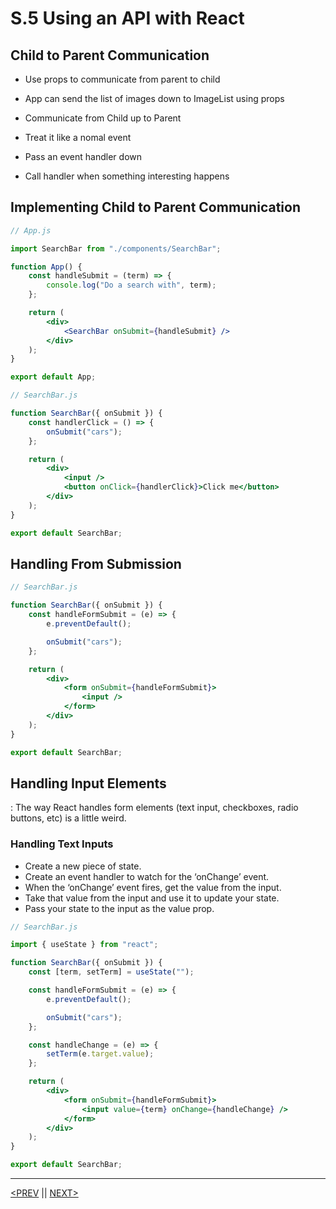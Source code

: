 # S.5 Using an API with React

## Child to Parent Communication

-   Use props to communicate from parent to child
-   App can send the list of images down to ImageList using props

-   Communicate from Child up to Parent
-   Treat it like a nomal event
-   Pass an event handler down
-   Call handler when something interesting happens

## Implementing Child to Parent Communication

```jsx
// App.js

import SearchBar from "./components/SearchBar";

function App() {
	const handleSubmit = (term) => {
		console.log("Do a search with", term);
	};

	return (
		<div>
			<SearchBar onSubmit={handleSubmit} />
		</div>
	);
}

export default App;
```

```jsx
// SearchBar.js

function SearchBar({ onSubmit }) {
	const handlerClick = () => {
		onSubmit("cars");
	};

	return (
		<div>
			<input />
			<button onClick={handlerClick}>Click me</button>
		</div>
	);
}

export default SearchBar;
```

## Handling From Submission

```jsx
// SearchBar.js

function SearchBar({ onSubmit }) {
	const handleFormSubmit = (e) => {
		e.preventDefault();

		onSubmit("cars");
	};

	return (
		<div>
			<form onSubmit={handleFormSubmit}>
				<input />
			</form>
		</div>
	);
}

export default SearchBar;
```

## Handling Input Elements

: The way React handles form elements (text input, checkboxes, radio buttons, etc) is a little weird.

### Handling Text Inputs

-   Create a new piece of state.
-   Create an event handler to watch for the ‘onChange’ event.
-   When the ‘onChange’ event fires, get the value from the input.
-   Take that value from the input and use it to update your state.
-   Pass your state to the input as the value prop.

```jsx
// SearchBar.js

import { useState } from "react";

function SearchBar({ onSubmit }) {
	const [term, setTerm] = useState("");

	const handleFormSubmit = (e) => {
		e.preventDefault();

		onSubmit("cars");
	};

	const handleChange = (e) => {
		setTerm(e.target.value);
	};

	return (
		<div>
			<form onSubmit={handleFormSubmit}>
				<input value={term} onChange={handleChange} />
			</form>
		</div>
	);
}

export default SearchBar;
```

---

[<PREV](./230123.md) || [NEXT>](./230124.md)
